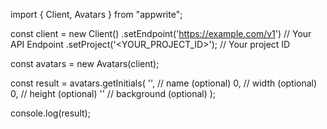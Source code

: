 import { Client, Avatars } from "appwrite";

const client = new Client()
    .setEndpoint('https://example.com/v1') // Your API Endpoint
    .setProject('<YOUR_PROJECT_ID>'); // Your project ID

const avatars = new Avatars(client);

const result = avatars.getInitials(
    '<NAME>', // name (optional)
    0, // width (optional)
    0, // height (optional)
    '' // background (optional)
);

console.log(result);
